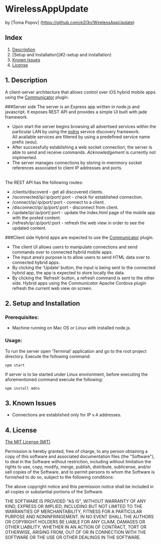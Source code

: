 # WirelessAppUpdate
by [Toma Popov] (https://github.com/e2l3n/WirelessAppUpdate)

## Index

1. [Description](#1-description)
2. [Setup and Installation](#2-setup and installation)
3. [Known Issues](#3-issues)
4. [License](#4-license)

## 1. Description
A client-server architecture that allows control over iOS hybrid mobile apps using the [Communicator](https://github.com/agnat/node_mdns) plugin.

###Server side
The server is an Express app written in node.js and javascript. It exposes REST API and provides a simple UI built with jade framework. 
- Upon start the server begins browsing all advertised services within the particular LAN by using the [mdns](https://github.com/agnat/node_mdns) service discovery framework.  
All available services are filtered by using a predefined service name prefix (<i>wau</i>). 
- After successfully establishing a web socket connection, the server is able to send and receive commands. <i>Acknowledgement</i> is currently not implmented.
- The server manages connections by storing in-memmory socket references associated to client IP addresses and ports.

<br>The REST API has the following routes:
* /clients/discoverd - get all discovered clients.</i>
* /isconnected/ip/:ip/port/:port - check for established connection.</i>
* /connect/ip/:ip/port/:port - connect to a client.</i>
* /disconnect/ip/:ip/port/:port - disconnect from client.</i>
* /update/ip/:ip/port/:port - update the index.html page of the mobile app with the posted content.</i>
* /refresh/ip/:ip/port/:port - refresh the web view in order to see the updated content.</i>


###Client side
Hybrid apps are expected to use the [Communicator](https://github.com/e2l3n/Communicator) plugin.
- The client UI allows users to manipulate connections and send commands over to connected hybrid mobile apps. 
- The input area’s purpose is to allow users to send HTML data over to connected hybrid apps.
- By clicking the ‘Update’ button, the input is being sent to the connected hybrid app, the app is expected to store locally the data.
- By clicking the ‘Refresh’ button, a refresh command is sent to the other side. Hybrid apps using the <i>Communicator</i> Apache Cordova plugin refresh the current web view on screen.

## 2. Setup and Installation

### Prerequisites:

* Machine running on Mac OS or Linux with installed node.js. 

### Usage:

<p>To run the server open ‘Terminal’ application and go to the root project directory. Execute the following command:</p>

<pre><code>npm start</code></pre>

<p>If server is to be started under Linux environment, before executing the aforementioned command execute the following:</p>

<pre><code>npm install mdns</code></pre>


## 3. Known Issues

- Connections are established only for IP v.4 addresses.

## 4. License

[The MIT License (MIT)](http://www.opensource.org/licenses/mit-license.html)

Permission is hereby granted, free of charge, to any person obtaining a copy
of this software and associated documentation files (the "Software"), to deal
in the Software without restriction, including without limitation the rights
to use, copy, modify, merge, publish, distribute, sublicense, and/or sell
copies of the Software, and to permit persons to whom the Software is
furnished to do so, subject to the following conditions:

The above copyright notice and this permission notice shall be included in
all copies or substantial portions of the Software.

THE SOFTWARE IS PROVIDED "AS IS", WITHOUT WARRANTY OF ANY KIND, EXPRESS OR
IMPLIED, INCLUDING BUT NOT LIMITED TO THE WARRANTIES OF MERCHANTABILITY,
FITNESS FOR A PARTICULAR PURPOSE AND NONINFRINGEMENT. IN NO EVENT SHALL THE
AUTHORS OR COPYRIGHT HOLDERS BE LIABLE FOR ANY CLAIM, DAMAGES OR OTHER
LIABILITY, WHETHER IN AN ACTION OF CONTRACT, TORT OR OTHERWISE, ARISING FROM,
OUT OF OR IN CONNECTION WITH THE SOFTWARE OR THE USE OR OTHER DEALINGS IN
THE SOFTWARE.
